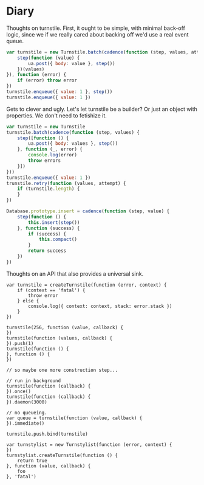# Diary

Thoughts on turnstile. First, it ought to be simple, with minimal back-off
logic, since we if we really cared about backing off we'd use a real event
queue.

```javascript
var turnstile = new Turnstile.batch(cadence(function (step, values, attept) {
    step(function (value) {
        ua.post({ body: value }, step())
    })(values)
}), function (error) {
    if (error) throw error
})
turnstile.enqueue({ value: 1 }, step())
turnstile.enqueue({ value: 1 })
```
Gets to clever and ugly. Let's let turnstile be a builder? Or just an object
with properties. We don't need to fetishize it.

```javascript
var turnstile = new Turnstile
turnstile.batch(cadence(function (step, values) {
    step([function () {
        ua.post({ body: values }, step())
    }, function (_, error) {
        console.log(error)
        throw errors
    }])
}))
turnstile.enqueue({ value: 1 })
trunstile.retry(function (values, attempt) {
    if (turnstile.length) {
    }
})

Database.prototype.insert = cadence(function (step, value) {
    step(function () {
        this.insert(step())
    }, function (success) {
        if (success) {
            this.compact()
        }
        return success
    })
})
```

Thoughts on an API that also provides a universal sink.

```
var turnstile = createTurnstile(function (error, context) {
    if (context == 'fatal') {
        throw error
    } else {
        console.log({ context: context, stack: error.stack })
    }
})

turnstile(256, function (value, callback) {
})
turnstile(function (values, callback) {
}).push(1)
turnstile(function () {
}, function () {
})

// so maybe one more construction step...

// run in background
turnstile(function (callback) {
}).once()
turnstile(function (callback) {
}).daemon(3000)

// no queueing.
var queue = turnstile(function (value, callback) {
}).immediate()

turnstile.push.bind(turnstile)

var turnstylist = new Turnstylist(function (error, context) {
})
turnstylist.createTurnstile(function () {
    return true
}, function (value, callback) {
    foo
}, 'fatal')
```
